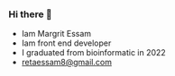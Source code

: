 ### Hi there 👋
- Iam Margrit Essam 
- Iam front end developer 
- I graduated from bioinformatic in 2022
- retaessam8@gmail.com

